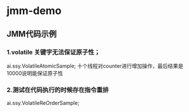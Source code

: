# jmm-demo
## JMM代码示例
### 1.volatile 关键字无法保证原子性；
ai.ssy.VolatileAtomicSample;
十个线程对counter进行增加操作，最后结果是10000说明能保证原子性
### 2.测试在代码执行的时候存在指令重排
ai.ssy.VolatileReOrderSample;
